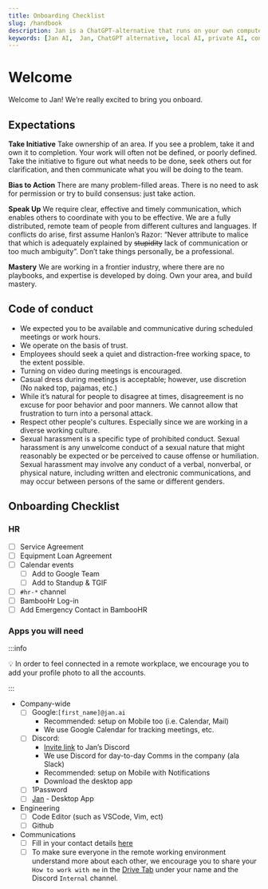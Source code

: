 ```yaml
---
title: Onboarding Checklist
slug: /handbook
description: Jan is a ChatGPT-alternative that runs on your own computer, with a local API server.
keywords: [Jan AI,  Jan, ChatGPT alternative, local AI, private AI, conversational AI, no-subscription fee, large language model ]
---
```


# Welcome

Welcome to Jan! We’re really excited to bring you onboard.

## Expectations


**Take Initiative**  Take ownership of an area. If you see a problem, take it and own it to completion. Your work will often not be defined, or poorly defined. Take the initiative to figure out what needs to be done, seek others out for clarification, and then communicate what you will be doing to the team.

 **Bias to Action** There are many problem-filled areas. There is no need to ask for permission or try to build consensus: just take action.   
 
**Speak Up** We require clear, effective and timely communication, which enables others to coordinate with you to be effective.  We are a fully distributed, remote team of people from different cultures and languages. If conflicts do arise, first assume Hanlon’s Razor: “Never attribute to malice that which is adequately explained by ~~stupidity~~ lack of communication or too much ambiguity”. Don’t take things personally, be a professional. 

**Mastery** We are working in a frontier industry, where there are no playbooks, and expertise is developed by doing. Own your area, and build mastery.


## Code of conduct

-   We expected you to be available and communicative during scheduled meetings or work hours.
-   We operate on the basis of trust.
-   Employees should seek a quiet and distraction-free working space, to the extent possible.
-   Turning on video during meetings is encouraged.
-   Casual dress during meetings is acceptable; however, use discretion (No naked top, pajamas, etc.)
-   While it’s natural for people to disagree at times, disagreement is no excuse for poor behavior and poor manners. We cannot allow that frustration to turn into a personal attack.
-   Respect other people's cultures. Especially since we are working in a diverse working culture.
-   Sexual harassment is a specific type of prohibited conduct. Sexual harassment is any unwelcome conduct of a sexual nature that might reasonably be expected or be perceived to cause offense or humiliation. Sexual harassment may involve any conduct of a verbal, nonverbal, or physical nature, including written and electronic communications, and may occur between persons of the same or different genders.

## Onboarding Checklist

### HR

-   [ ] Service Agreement
-   [ ] Equipment Loan Agreement
-   [ ]  Calendar events
    -   [ ] Add to Google Team 
    -   [ ] Add to Standup & TGIF
-   [ ] `#hr-*` channel
-   [ ] BambooHr Log-in
-   [ ] Add Emergency Contact in BambooHR 

### Apps you will need

:::info

💡 In order to feel connected in a remote workplace, we encourage you to add your profile photo to all the accounts.

:::

-   Company-wide
    -   [ ] Google:`[first_name]@jan.ai`
        -   Recommended: setup on Mobile too (i.e. Calendar, Mail)
        -   We use Google Calendar for tracking meetings, etc. 
    -   [ ] Discord:
        -   [Invite link](https://discord.gg/sZb6qxfgyx) to Jan’s Discord
        -   We use Discord for day-to-day Comms in the company (ala Slack)
        -   Recommended: setup on Mobile with Notifications
        -   Download the desktop app
    -   [ ] 1Password
    -   [ ] [Jan](https://jan.ai/) - Desktop App
-   Engineering
    -   [ ] Code Editor (such as VSCode, Vim, ect)
    -   [ ] Github
-   Communications
    -   [ ] Fill in your contact details [here](https://docs.google.com/spreadsheets/d/1KAxya29_wb1bEESiFJeCrOec4pCG3uA2D4_VPgAn89U/edit#gid=0)
    -   [ ] To make sure everyone in the remote working environment understand more about each other, we encourage you to share your `How to work with me` in the [Drive Tab](https://docs.google.com/spreadsheets/d/1KAxya29_wb1bEESiFJeCrOec4pCG3uA2D4_VPgAn89U/edit#gid=0) under your name and the Discord `Internal` channel. 
